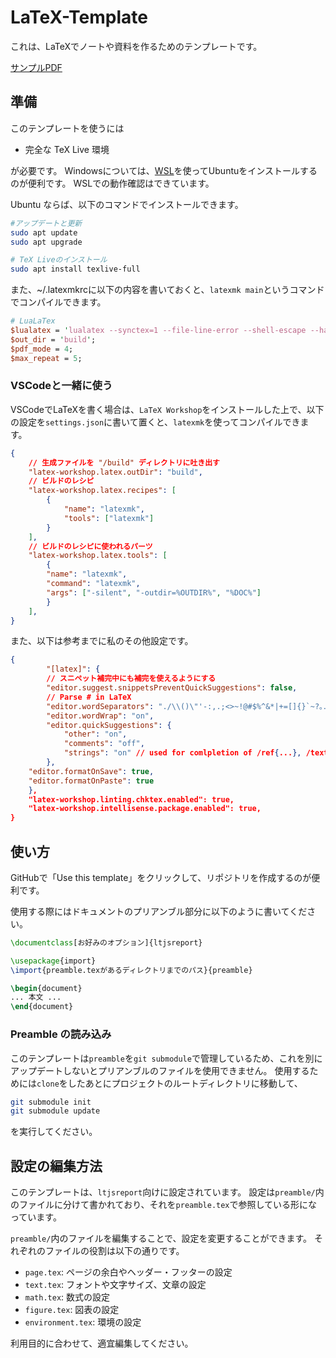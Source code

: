 # LaTeX-Template

これは、LaTeXでノートや資料を作るためのテンプレートです。

[サンプルPDF](example_notebook/build/main.pdf)

## 準備

このテンプレートを使うには

* 完全な TeX Live 環境

が必要です。
Windowsについては、[WSL](https://learn.microsoft.com/ja-jp/windows/wsl/install)を使ってUbuntuをインストールするのが便利です。
WSLでの動作確認はできています。

Ubuntu ならば、以下のコマンドでインストールできます。

```bash
#アップデートと更新
sudo apt update
sudo apt upgrade

# TeX Liveのインストール
sudo apt install texlive-full
```

また、~/.latexmkrcに以下の内容を書いておくと、`latexmk main`というコマンドでコンパイルできます。

```perl
# LuaLaTex
$lualatex = 'lualatex --synctex=1 --file-line-error --shell-escape --halt-on-error %O %S';
$out_dir = 'build';
$pdf_mode = 4;
$max_repeat = 5;
```

### VSCodeと一緒に使う

VSCodeでLaTeXを書く場合は、`LaTeX Workshop`をインストールした上で、以下の設定を`settings.json`に書いて置くと、`latexmk`を使ってコンパイルできます。

```json
{
    // 生成ファイルを "/build" ディレクトリに吐き出す
    "latex-workshop.latex.outDir": "build",
    // ビルドのレシピ
    "latex-workshop.latex.recipes": [
        {
            "name": "latexmk",
            "tools": ["latexmk"]
        }
    ],
    // ビルドのレシピに使われるパーツ
    "latex-workshop.latex.tools": [
        {
        "name": "latexmk",
        "command": "latexmk",
        "args": ["-silent", "-outdir=%OUTDIR%", "%DOC%"]
        }
    ],
}
```

また、以下は参考までに私のその他設定です。

```json
{
        "[latex]": {
        // スニペット補完中にも補完を使えるようにする
        "editor.suggest.snippetsPreventQuickSuggestions": false,
        // Parse # in LaTeX
        "editor.wordSeparators": "./\\()\"'-:,.;<>~!@#$%^&*|+=[]{}`~?。．、，（）「」『』［］｛｝《》てにをはがのともへでや 、",
        "editor.wordWrap": "on",
        "editor.quickSuggestions": {
            "other": "on",
            "comments": "off",
            "strings": "on" // used for comlpletion of /ref{...}, /textbf{...}, etc.
        },
    "editor.formatOnSave": true,
    "editor.formatOnPaste": true
    },
    "latex-workshop.linting.chktex.enabled": true,
    "latex-workshop.intellisense.package.enabled": true,
}
```

## 使い方

GitHubで「Use this template」をクリックして、リポジトリを作成するのが便利です。

使用する際にはドキュメントのプリアンブル部分に以下のように書いてください。

```tex
\documentclass[お好みのオプション]{ltjsreport}

\usepackage{import}
\import{preamble.texがあるディレクトリまでのパス}{preamble}

\begin{document}
... 本文 ...
\end{document}
```

### Preamble の読み込み

このテンプレートは`preamble`を`git submodule`で管理しているため、これを別にアップデートしないとプリアンブルのファイルを使用できません。
使用するためには`clone`をしたあとにプロジェクトのルートディレクトリに移動して、

```bash
git submodule init
git submodule update
```
を実行してください。

## 設定の編集方法

このテンプレートは、`ltjsreport`向けに設定されています。
設定は`preamble/`内のファイルに分けて書かれており、それを`preamble.tex`で参照している形になっています。

`preamble/`内のファイルを編集することで、設定を変更することができます。
それぞれのファイルの役割は以下の通りです。

* `page.tex`: ページの余白やヘッダー・フッターの設定
* `text.tex`: フォントや文字サイズ、文章の設定
* `math.tex`: 数式の設定
* `figure.tex`: 図表の設定
* `environment.tex`: 環境の設定

利用目的に合わせて、適宜編集してください。